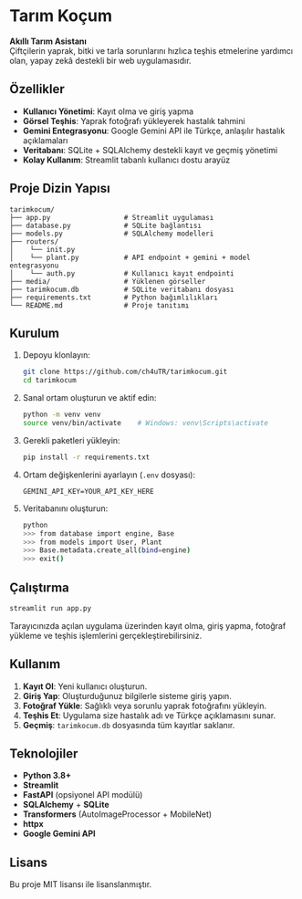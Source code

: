 # Tarım Koçum

**Akıllı Tarım Asistanı**  
Çiftçilerin yaprak, bitki ve tarla sorunlarını hızlıca teşhis etmelerine yardımcı olan, yapay zekâ destekli bir web uygulamasıdır.

## Özellikler
- **Kullanıcı Yönetimi**: Kayıt olma ve giriş yapma  
- **Görsel Teşhis**: Yaprak fotoğrafı yükleyerek hastalık tahmini  
- **Gemini Entegrasyonu**: Google Gemini API ile Türkçe, anlaşılır hastalık açıklamaları  
- **Veritabanı**: SQLite + SQLAlchemy destekli kayıt ve geçmiş yönetimi  
- **Kolay Kullanım**: Streamlit tabanlı kullanıcı dostu arayüz

## Proje Dizin Yapısı
```
tarimkocum/
├── app.py                  # Streamlit uygulaması
├── database.py             # SQLite bağlantısı
├── models.py               # SQLAlchemy modelleri
├── routers/
│    └── init.py
│    └── plant.py           # API endpoint + gemini + model entegrasyonu
│    └── auth.py            # Kullanıcı kayıt endpointi
├── media/                  # Yüklenen görseller
├── tarimkocum.db           # SQLite veritabanı dosyası
├── requirements.txt        # Python bağımlılıkları
└── README.md               # Proje tanıtımı
```

## Kurulum
1. Depoyu klonlayın:
   ```bash
   git clone https://github.com/ch4uTR/tarimkocum.git
   cd tarimkocum
   ```
2. Sanal ortam oluşturun ve aktif edin:
   ```bash
   python -m venv venv
   source venv/bin/activate    # Windows: venv\Scripts\activate
   ```
3. Gerekli paketleri yükleyin:
   ```bash
   pip install -r requirements.txt
   ```
4. Ortam değişkenlerini ayarlayın (`.env` dosyası):
   ```env
   GEMINI_API_KEY=YOUR_API_KEY_HERE
   ```
5. Veritabanını oluşturun:
   ```bash
   python
   >>> from database import engine, Base
   >>> from models import User, Plant
   >>> Base.metadata.create_all(bind=engine)
   >>> exit()
   ```

## Çalıştırma
```bash
streamlit run app.py
```
Tarayıcınızda açılan uygulama üzerinden kayıt olma, giriş yapma, fotoğraf yükleme ve teşhis işlemlerini gerçekleştirebilirsiniz.

## Kullanım
1. **Kayıt Ol**: Yeni kullanıcı oluşturun.  
2. **Giriş Yap**: Oluşturduğunuz bilgilerle sisteme giriş yapın.  
3. **Fotoğraf Yükle**: Sağlıklı veya sorunlu yaprak fotoğrafını yükleyin.  
4. **Teşhis Et**: Uygulama size hastalık adı ve Türkçe açıklamasını sunar.  
5. **Geçmiş**: `tarimkocum.db` dosyasında tüm kayıtlar saklanır.

## Teknolojiler
- **Python 3.8+**  
- **Streamlit**  
- **FastAPI** (opsiyonel API modülü)  
- **SQLAlchemy** + **SQLite**  
- **Transformers** (AutoImageProcessor + MobileNet)  
- **httpx**  
- **Google Gemini API**

## Lisans
Bu proje MIT lisansı ile lisanslanmıştır.
